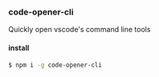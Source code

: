 ### code-opener-cli

Quickly open vscode's command line tools

#### install

```bash
$ npm i -g code-opener-cli
```